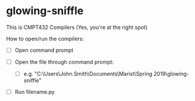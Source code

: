 # glowing-sniffle
This is CMPT432 Compilers (Yes, you're at the right spot)

How to open/run the compilers:
  - [ ] Open command prompt
  - [ ] Open the file through command prompt:
    - [ ] e.g. "C:\Users\John.Smith\Documents\Marist\Spring 2019\glowing-sniffle"
  - [ ] Run filename.py

